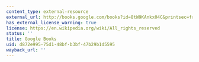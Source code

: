 ```yaml
---
content_type: external-resource
external_url: http://books.google.com/books?id=8tW9KAnkx04C&printsec=frontcover
has_external_license_warning: true
license: https://en.wikipedia.org/wiki/All_rights_reserved
status: ''
title: Google Books
uid: d872e995-75d1-48bf-b3bf-47b29b1d5595
wayback_url: ''
---
```

